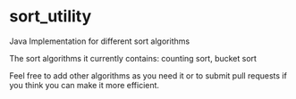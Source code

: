 sort_utility
============

Java Implementation for different sort algorithms

The sort algorithms it currently contains: counting sort, bucket sort

Feel free to add other algorithms as you need it or to submit pull requests if you think you can make it more efficient.
